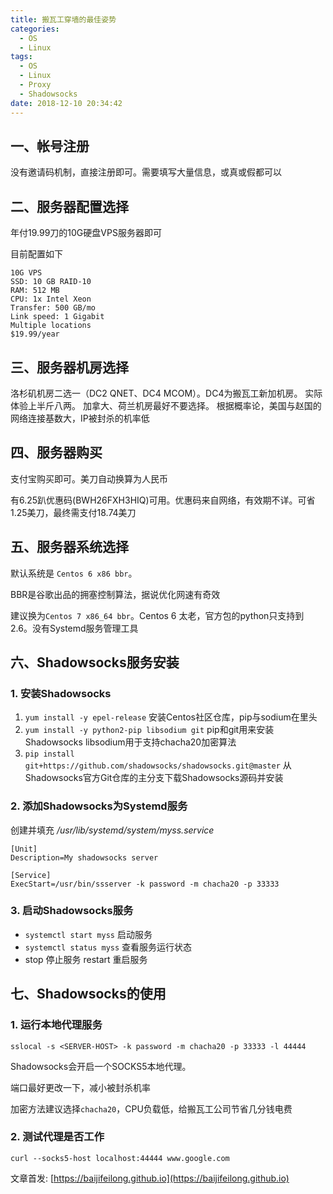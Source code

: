 ```yaml
---
title: 搬瓦工穿墙的最佳姿势
categories:
  - OS
  - Linux
tags:
  - OS
  - Linux
  - Proxy
  - Shadowsocks
date: 2018-12-10 20:34:42
---
```


## 一、帐号注册

没有邀请码机制，直接注册即可。需要填写大量信息，或真或假都可以

## 二、服务器配置选择

年付19.99刀的10G硬盘VPS服务器即可

目前配置如下

```log
10G VPS
SSD: 10 GB RAID-10
RAM: 512 MB
CPU: 1x Intel Xeon
Transfer: 500 GB/mo
Link speed: 1 Gigabit
Multiple locations
$19.99/year
```

## 三、服务器机房选择

洛杉矶机房二选一（DC2 QNET、DC4 MCOM）。DC4为搬瓦工新加机房。
实际体验上半斤八两。
加拿大、荷兰机房最好不要选择。
根据概率论，美国与赵国的网络连接基数大，IP被封杀的机率低

## 四、服务器购买

支付宝购买即可。美刀自动换算为人民币

有6.25趴优惠码(BWH26FXH3HIQ)可用。优惠码来自网络，有效期不详。可省1.25美刀，最终需支付18.74美刀

## 五、服务器系统选择

默认系统是 `Centos 6 x86 bbr`。

BBR是谷歌出品的拥塞控制算法，据说优化网速有奇效

建议换为`Centos 7 x86_64 bbr`。Centos 6 太老，官方包的python只支持到2.6。没有Systemd服务管理工具

## 六、Shadowsocks服务安装

### 1. 安装Shadowsocks

1. `yum install -y epel-release` 安装Centos社区仓库，pip与sodium在里头
2. `yum install -y python2-pip libsodium git` pip和git用来安装Shadowsocks libsodium用于支持chacha20加密算法
3. `pip install git+https://github.com/shadowsocks/shadowsocks.git@master` 从Shadowsocks官方Git仓库的主分支下载Shadowsocks源码并安装

### 2. 添加Shadowsocks为Systemd服务

创建并填充 */usr/lib/systemd/system/myss.service*

```
[Unit]
Description=My shadowsocks server

[Service]
ExecStart=/usr/bin/ssserver -k password -m chacha20 -p 33333
```

### 3. 启动Shadowsocks服务

- `systemctl start myss` 启动服务
- `systemctl status myss` 查看服务运行状态
- stop 停止服务 restart 重启服务

## 七、Shadowsocks的使用

### 1. 运行本地代理服务

`sslocal -s <SERVER-HOST> -k password -m chacha20 -p 33333 -l 44444`

Shadowsocks会开启一个SOCKS5本地代理。

端口最好更改一下，减小被封杀机率

加密方法建议选择`chacha20`，CPU负载低，给搬瓦工公司节省几分钱电费

### 2. 测试代理是否工作

`curl --socks5-host localhost:44444 www.google.com`

文章首发: [https://baijifeilong.github.io](https://baijifeilong.github.io)
